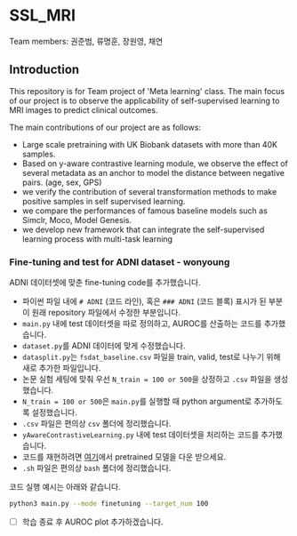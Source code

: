 # SSL_MRI

Team members: 권준범, 류명훈, 장원영, 채연 

## Introduction

This repository is for Team project of 'Meta learning' class.
The main focus of our project is to observe the applicability of self-supervised learning to MRI images to predict clinical outcomes.

The main contributions of our project are as follows:
- Large scale pretraining with UK Biobank datasets with more than 40K samples.
- Based on y-aware contrastive learning module, we observe the effect of several metadata as an anchor to model the distance between negative pairs. (age, sex, GPS) 
- we verify the contribution of several transformation methods to make positive samples in self supervised learning.
- we compare the performances of famous baseline models such as Simclr, Moco, Model Genesis.
- we develop new framework that can integrate the self-supervised learning process with multi-task learning


### Fine-tuning and test for ADNI dataset - wonyoung

ADNI 데이터셋에 맞춘 fine-tuning code를 추가했습니다.
- 파이썬 파일 내에 `# ADNI` (코드 라인), 혹은 `### ADNI` (코드 블록) 표시가 된 부분이 원래 repository 파일에서 수정한 부분입니다.
- `main.py` 내에 test 데이터셋을 따로 정의하고, AUROC를 산출하는 코드를 추가했습니다.
- `dataset.py`를 ADNI 데이터에 맞게 수정했습니다.
- `datasplit.py`는 `fsdat_baseline.csv` 파일을 train, valid, test로 나누기 위해 새로 추가한 파일입니다.
- 논문 실험 세팅에 맞춰 우선 `N_train = 100 or 500`을 상정하고 `.csv` 파일을 생성했습니다.
- `N_train = 100 or 500`은 `main.py`를 실행할 때 python argument로 추가하도록 설정했습니다.
- `.csv` 파일은 편의상 `csv` 폴더에 정리했습니다.
- `yAwareContrastiveLearning.py` 내에 test 데이터셋을 처리하는 코드를 추가했습니다.
- 코드를 재현하려면 [여기](https://drive.google.com/file/d/1e75JYkaXvLQJhn0Km99iVTzB28AvErh5/view)에서 pretrained 모델을 다운 받으세요.
- `.sh` 파일은 편의상 `bash` 폴더에 정리했습니다.

코드 실행 예시는 아래와 같습니다.
```bash
python3 main.py --mode finetuning --target_num 100
```

- [ ] 학습 종료 후 AUROC plot 추가하겠습니다.
